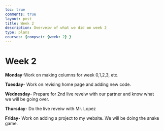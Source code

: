 ```yaml
---
toc: true
comments: true
layout: post
title: Week 2
description: Overveiw of what we did on week 2
type: plans
courses: {compsci: {week: 2} }
---
```

# Week 2
**Monday**-Work on making columns for week 0,1,2,3, etc.

**Tuesday**- Work on revising home page and adding new code.

**Wednesday**- Prepare for 2nd live reveiw with our partner and know what we will be going over.

**Thursday**- Do the live reveiw with Mr. Lopez

**Friday**- Work on adding a project to my website. We will be doing the snake game.
